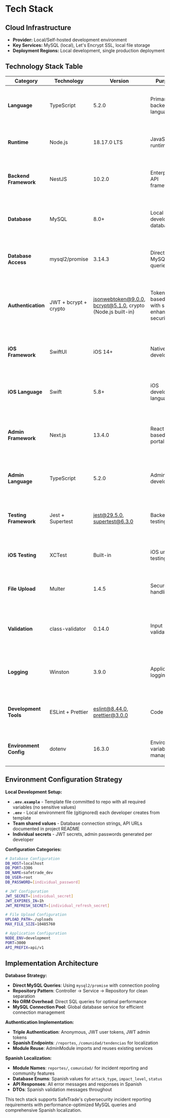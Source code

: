 # Tech Stack

## Cloud Infrastructure
- **Provider:** Local/Self-hosted development environment
- **Key Services:** MySQL (local), Let's Encrypt SSL, local file storage
- **Deployment Regions:** Local development, single production deployment

## Technology Stack Table

| Category | Technology | Version | Purpose | Rationale |
|----------|------------|---------|---------|-----------|
| **Language** | TypeScript | 5.2.0 | Primary backend language | Strong typing, excellent tooling, NestJS requirement |
| **Runtime** | Node.js | 18.17.0 LTS | JavaScript runtime | LTS stability, NestJS compatibility, academic reliability |
| **Backend Framework** | NestJS | 10.2.0 | Enterprise API framework | Modular architecture, DI, TypeScript-first, scalable patterns |
| **Database** | MySQL | 8.0+ | Local development database | Open source, reliable, widely supported for academic projects |
| **Database Access** | mysql2/promise | 3.14.3 | Direct MySQL queries | Performance optimization, connection pooling, no ORM overhead |
| **Authentication** | JWT + bcrypt + crypto | jsonwebtoken@9.0.0, bcrypt@5.1.0, crypto (Node.js built-in) | Token-based auth with salt-enhanced security | Stateless sessions, anonymous + identified flows support, individual user salts |
| **iOS Framework** | SwiftUI | iOS 14+ | Native iOS development | Declarative UI, modern iOS patterns, starter template choice |
| **iOS Language** | Swift | 5.8+ | iOS development language | Native performance, type safety, Apple ecosystem integration |
| **Admin Framework** | Next.js | 13.4.0 | React-based admin portal | SSR/SSG capabilities, built-in optimization, starter template choice |
| **Admin Language** | TypeScript | 5.2.0 | Admin portal development | Type safety, consistent with backend, developer productivity |
| **Testing Framework** | Jest + Supertest | jest@29.5.0, supertest@6.3.0 | Backend testing | NestJS integration, API testing, academic project standard |
| **iOS Testing** | XCTest | Built-in | iOS unit testing | Native iOS testing framework, integrated with Xcode |
| **File Upload** | Multer | 1.4.5 | Secure file handling | NestJS compatibility, validation support, local storage |
| **Validation** | class-validator | 0.14.0 | Input validation | Decorator-based validation, TypeScript integration, security focus |
| **Logging** | Winston | 3.9.0 | Application logging | Structured logging, multiple transports, NestJS integration |
| **Development Tools** | ESLint + Prettier | eslint@8.44.0, prettier@3.0.0 | Code quality | Consistent formatting, error prevention, team collaboration |
| **Environment Config** | dotenv | 16.3.0 | Environment variable management | Team configuration consistency, secret management |

## Environment Configuration Strategy

**Local Development Setup:**
- **`.env.example`** - Template file committed to repo with all required variables (no sensitive values)
- **`.env`** - Local environment file (gitignored) each developer creates from template
- **Team shared values** - Database connection strings, API URLs documented in project README
- **Individual secrets** - JWT secrets, admin passwords generated per developer

**Configuration Categories:**
```bash
# Database Configuration
DB_HOST=localhost
DB_PORT=3306
DB_NAME=safetrade_dev
DB_USER=root
DB_PASSWORD=[individual_password]

# JWT Configuration  
JWT_SECRET=[individual_secret]
JWT_EXPIRES_IN=1h
JWT_REFRESH_SECRET=[individual_refresh_secret]

# File Upload Configuration
UPLOAD_PATH=./uploads
MAX_FILE_SIZE=10485760

# Application Configuration
NODE_ENV=development
PORT=3000
API_PREFIX=api/v1
```

## Implementation Architecture

**Database Strategy:**
- **Direct MySQL Queries**: Using `mysql2/promise` with connection pooling
- **Repository Pattern**: Controller → Service → Repository for clean separation
- **No ORM Overhead**: Direct SQL queries for optimal performance
- **MySQL Connection Pool**: Global database service for efficient connection management

**Authentication Implementation:**
- **Triple Authentication**: Anonymous, JWT user tokens, JWT admin tokens
- **Spanish Endpoints**: `/reportes`, `/comunidad/tendencias` for localization
- **Module Reuse**: AdminModule imports and reuses existing services

**Spanish Localization:**
- **Module Names**: `reportes/`, `comunidad/` for incident reporting and community features
- **Database Enums**: Spanish values for `attack_type`, `impact_level`, `status`
- **API Responses**: All error messages and responses in Spanish
- **DTOs**: Spanish validation messages throughout

This tech stack supports SafeTrade's cybersecurity incident reporting requirements with performance-optimized MySQL queries and comprehensive Spanish localization.
